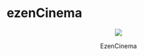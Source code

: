 # ezenCinema


<p align="center">
<img src="https://github.com/in1913/ezenCinema/assets/36881702/302a0ef9-492a-4110-8ae3-f54cf6e8f7d3" align="center">
  </p>
<p align="center">EzenCinema</p>
